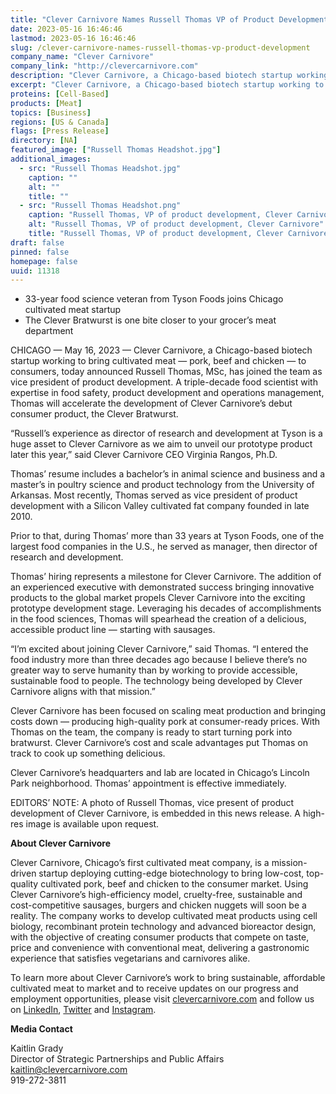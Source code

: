 ```yaml
---
title: "Clever Carnivore Names Russell Thomas VP of Product Development"
date: 2023-05-16 16:46:46
lastmod: 2023-05-16 16:46:46
slug: /clever-carnivore-names-russell-thomas-vp-product-development
company_name: "Clever Carnivore"
company_link: "http://clevercarnivore.com"
description: "Clever Carnivore, a Chicago-based biotech startup working to bring cultivated meat — pork, beef and chicken — to consumers, today announced Russell Thomas, MSc, has joined the team as vice president of product development."
excerpt: "Clever Carnivore, a Chicago-based biotech startup working to bring cultivated meat — pork, beef and chicken — to consumers, today announced Russell Thomas, MSc, has joined the team as vice president of product development."
proteins: [Cell-Based]
products: [Meat]
topics: [Business]
regions: [US & Canada]
flags: [Press Release]
directory: [NA]
featured_image: ["Russell Thomas Headshot.jpg"]
additional_images:
  - src: "Russell Thomas Headshot.jpg"
    caption: ""
    alt: ""
    title: ""
  - src: "Russell Thomas Headshot.png"
    caption: "Russell Thomas, VP of product development, Clever Carnivore"
    alt: "Russell Thomas, VP of product development, Clever Carnivore"
    title: "Russell Thomas, VP of product development, Clever Carnivore"
draft: false
pinned: false
homepage: false
uuid: 11318
---
```

<ul>
<li>33-year food science veteran from Tyson Foods joins Chicago cultivated meat startup</li>
<li>The Clever Bratwurst is one bite closer to your grocer’s meat department</li>
</ul>
<p>CHICAGO — May 16, 2023 — Clever Carnivore, a Chicago-based biotech startup working to bring cultivated meat — pork, beef and chicken — to consumers, today announced Russell Thomas, MSc, has joined the team as vice president of product development. A triple-decade food scientist with expertise in food safety, product development and operations management, Thomas will accelerate the development of Clever Carnivore’s debut consumer product, the Clever Bratwurst.  </p>
<p>“Russell’s experience as director of research and development at Tyson is a huge asset to Clever Carnivore as we aim to unveil our prototype product later this year,” said Clever Carnivore CEO Virginia Rangos, Ph.D.  </p>
<p>Thomas’ resume includes a bachelor’s in animal science and business and a master’s in poultry science and product technology from the University of Arkansas. Most recently, Thomas served as vice president of product development with a Silicon Valley cultivated fat company founded in late 2010.  </p>
<p>Prior to that, during Thomas’ more than 33 years at Tyson Foods, one of the largest food companies in the U.S., he served as manager, then director of research and development.  </p>
<p>Thomas’ hiring represents a milestone for Clever Carnivore. The addition of an experienced executive with demonstrated success bringing innovative products to the global market propels Clever Carnivore into the exciting prototype development stage. Leveraging his decades of accomplishments in the food sciences, Thomas will spearhead the creation of a delicious, accessible product line — starting with sausages.  </p>
<p>“I’m excited about joining Clever Carnivore,” said Thomas. “I entered the food industry more than three decades ago because I believe there’s no greater way to serve humanity than by working to provide accessible, sustainable food to people. The technology being developed by Clever Carnivore aligns with that mission.”  </p>
<p>Clever Carnivore has been focused on scaling meat production and bringing costs down — producing high-quality pork at consumer-ready prices. With Thomas on the team, the company is ready to start turning pork into bratwurst. Clever Carnivore’s cost and scale advantages put Thomas on track to cook up something delicious.  </p>
<p>Clever Carnivore’s headquarters and lab are located in Chicago’s Lincoln Park neighborhood. Thomas’ appointment is effective immediately. </p>
<p>EDITORS’ NOTE: A photo of Russell Thomas, vice present of product development of Clever Carnivore, is embedded in this news release. A high-res image is available upon request.  </p>
<p><strong>About Clever Carnivore  </strong></p>
<p>Clever Carnivore, Chicago’s first cultivated meat company, is a mission-driven startup deploying cutting-edge biotechnology to bring low-cost, top-quality cultivated pork, beef and chicken to the consumer market. Using Clever Carnivore’s high-efficiency model, cruelty-free, sustainable and cost-competitive sausages, burgers and chicken nuggets will soon be a reality. The company works to develop cultivated meat products using cell biology, recombinant protein technology and advanced bioreactor design, with the objective of creating consumer products that compete on taste, price and convenience with conventional meat, delivering a gastronomic experience that satisfies vegetarians and carnivores alike.  </p>
<p>To learn more about Clever Carnivore’s work to bring sustainable, affordable cultivated meat to market and to receive updates on our progress and employment opportunities, please visit <a href="http://clevercarnivore.com/">clevercarnivore.com</a> and follow us on <a href="https://www.linkedin.com/company/clever-carnivore">LinkedIn</a>, <a href="https://twitter.com/clevercarnivore">Twitter</a> and <a href="https://www.instagram.com/clevercarnivore/">Instagram</a>. </p>
<p><strong>Media Contact</strong></p>
<p>Kaitlin Grady<br />
Director of Strategic Partnerships and Public Affairs<br />
<a href="mailto:kaitlin@clevercarnivore.com">kaitlin@clevercarnivore.com</a><br />
919-272-3811 </p>

